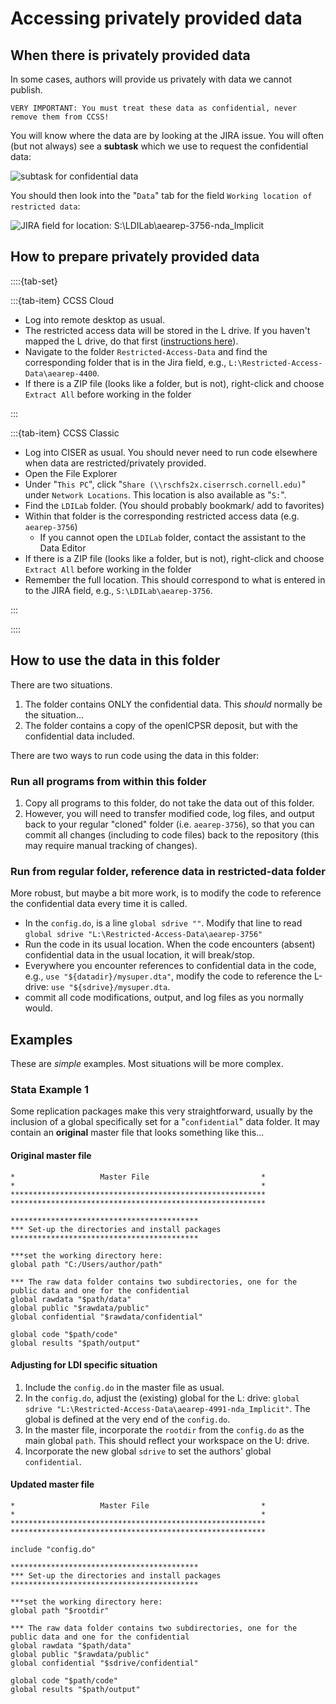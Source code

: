# Accessing privately provided data

## When there is privately provided data

In some cases, authors will provide us privately with data we cannot publish.

```{warning}
VERY IMPORTANT: You must treat these data as confidential, never remove them from CCSS!
```

You will know where the data are by looking at the JIRA issue. You will often (but not always) see a **subtask** which we use to request the confidential data:

![subtask for confidential data](/images/jira-subtask-restricted.png)

You should then look into the "`Data`" tab for the field `Working location of restricted data`:

![JIRA field for location: S:\LDILab\aearep-3756-nda_Implicit](/images/jira-field-restricted-data.png)


## How to prepare privately provided data

::::{tab-set}

:::{tab-item} CCSS Cloud

- Log into remote desktop as usual.
- The restricted access data will be stored in the L drive. If you haven't mapped the L drive, do that first ([instructions here](https://labordynamicsinstitute.github.io/ldilab-manual/95-10-windows-remote.html)).
- Navigate to the folder `Restricted-Access-Data` and find the corresponding folder that is in the Jira field, e.g., `L:\Restricted-Access-Data\aearep-4400`.
- If there is a ZIP file (looks like a folder, but is not), right-click and choose `Extract All` before working in the folder

:::

:::{tab-item} CCSS Classic

- Log into CISER as usual. You should never need to run code elsewhere when data are restricted/privately provided.
- Open the File Explorer
- Under "`This PC`", click "`Share (\\rschfs2x.ciserrsch.cornell.edu)`" under `Network Locations`. This location is also available as "`S:`".
- Find the `LDILab` folder. (You should probably bookmark/ add to favorites) 
- Within that folder is the corresponding restricted access data (e.g. `aearep-3756`)
   - If you cannot open the `LDILab` folder, contact the assistant to the Data Editor 
- If there is a ZIP file (looks like a folder, but is not), right-click and choose `Extract All` before working in the folder
- Remember the full location. This should correspond to what is entered in to the JIRA field, e.g., `S:\LDILab\aearep-3756`.

:::


::::

## How to use the data in this folder

There are two situations. 

1. The folder contains ONLY the confidential data. This *should* normally be the situation...
2. The folder contains a copy of the openICPSR deposit, but with the confidential data included.

There are two ways to run code using the data in this folder:

### Run all programs from within this folder

1. Copy all programs to this folder, do not take the data out of this folder.
2. However, you will need to transfer modified code, log files, and output back to your regular "cloned" folder (i.e. `aearep-3756`), so that you can commit all changes (including to code files) back to the repository (this may require manual tracking of changes).

### Run from regular folder, reference data in restricted-data folder

More robust, but maybe a bit more work, is to modify the code to reference the confidential data every time it is called.

- In the `config.do`, is a line `global sdrive ""`. Modify that line to read `global sdrive "L:\Restricted-Access-Data\aearep-3756"`
- Run the code in its usual location. When the code encounters (absent) confidential data in the usual location, it will break/stop.
- Everywhere you encounter references to confidential data in the code, e.g., `use "${datadir}/mysuper.dta"`, modify the code to reference the L-drive: `use "${sdrive}/mysuper.dta`. 
- commit all code modifications, output, and log files as you normally would.

## Examples

These are *simple* examples. Most situations will be more complex.

### Stata Example 1

Some replication packages make this very straightforward, usually by the inclusion of a global specifically set for a "`confidential`" data folder. It may contain an **original** master file that looks something like this...

#### Original master file

```
*					Master File							*
*														*
*********************************************************
*********************************************************

******************************************
*** Set-up the directories and install packages
******************************************

***set the working directory here:
global path "C:/Users/author/path"

*** The raw data folder contains two subdirectories, one for the public data and one for the confidential
global rawdata "$path/data"
global public "$rawdata/public"
global confidential "$rawdata/confidential"

global code "$path/code"
global results "$path/output"
```

#### Adjusting for LDI specific situation

1. Include the `config.do` in the master file as usual.
2. In the `config.do`, adjust the (existing) global for the L: drive: `global sdrive "L:\Restricted-Access-Data\aearep-4991-nda_Implicit"`. The global is defined at the very end of the `config.do`.
3. In the master file, incorporate the `rootdir` from the `config.do` as the main global `path`. This should reflect your workspace on the U: drive.
4. Incorporate the new global `sdrive` to set the authors' global `confidential`. 

#### Updated master file

```
*					Master File							*
*														*
*********************************************************
*********************************************************

include "config.do"

******************************************
*** Set-up the directories and install packages
******************************************

***set the working directory here:
global path "$rootdir"

*** The raw data folder contains two subdirectories, one for the public data and one for the confidential
global rawdata "$path/data"
global public "$rawdata/public"
global confidential "$sdrive/confidential"

global code "$path/code"
global results "$path/output"
```



